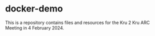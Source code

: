 # docker-demo

This is a repository contains files and resources for the Kru 2 Kru ARC Meeting in 4 February 2024.
